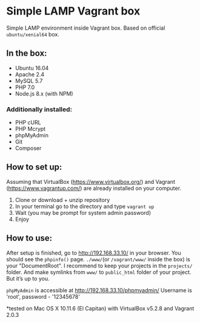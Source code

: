 # Simple LAMP Vagrant box

Simple LAMP environment inside Vagrant box. Based on official `ubuntu/xenial64` box.

## In the box:

- Ubuntu 16.04
- Apache 2.4
- MySQL 5.7
- PHP 7.0
- Node.js 8.x (with NPM)

### Additionally installed:

- PHP cURL
- PHP Mcrypt
- phpMyAdmin
- Git
- Composer

## How to set up:

Assuming that VirtualBox (https://www.virtualbox.org/) and Vagrant (https://www.vagrantup.com/) are already installed on your computer.

1. Clone or download + unzip repository 
2. In your terminal go to the directory and type `vagrant up`
3. Wait (you may be prompt for system admin password)
4. Enjoy

## How to use:

After setup is finished, go to http://192.168.33.10/ in your browser. You should see the `phpinfo()` page.
`./www/`(or `/vagrant/www/` inside the box) is your "DocumentRoot". I recommend to keep your projects in the `projects/` folder. And make symlinks from `www/` to `public_html` folder of your project. But it’s up to you.

`phpMyAdmin` is accessible at http://192.168.33.10/phpmyadmin/ Username is 'root', password - '12345678'

*tested on Mac OS X 10.11.6 (El Capitan) with VirtualBox v5.2.8 and Vagrant 2.0.3
